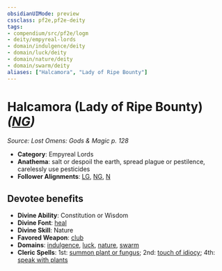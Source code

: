 ```yaml
---
obsidianUIMode: preview
cssclass: pf2e,pf2e-deity
tags:
- compendium/src/pf2e/logm
- deity/empyreal-lords
- domain/indulgence/deity
- domain/luck/deity
- domain/nature/deity
- domain/swarm/deity
aliases: ["Halcamora", "Lady of Ripe Bounty"]
---
```

# Halcamora (Lady of Ripe Bounty) *([NG](rules/traits/neutral-good-b1.md))*  
*Source: Lost Omens: Gods & Magic p. 128*  

- **Category**: Empyreal Lords
- **Anathema**: salt or despoil the earth, spread plague or pestilence, carelessly use pesticides
- **Follower Alignments**: [LG](rules/traits/lawful-goo-b1.md), [NG](rules/traits/neutral-good-b1.md), [N](rules/traits/neutral-b1.md)

## Devotee benefits

- **Divine Ability**: Constitution or Wisdom
- **Divine Font**: [heal](compendium/spells/heal.md)
- **Divine Skill**: Nature
- **Favored Weapon**: [club](compendium/equipment/items/club.md)
- **Domains**: [indulgence](compendium/setting/domains.md#Indulgence), [luck](compendium/setting/domains.md#Luck), [nature](compendium/setting/domains.md#Nature), [swarm](compendium/setting/domains.md#Swarm)
- **Cleric Spells**: 1st: [summon plant or fungus](compendium/spells/summon-plant-or-fungus.md); 2nd: [touch of idiocy](compendium/spells/touch-of-idiocy.md); 4th: [speak with plants](compendium/spells/speak-with-plants.md)